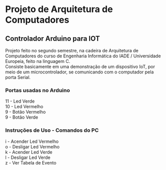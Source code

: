 # Projeto de Arquitetura de Computadores
## Controlador Arduino para IOT
Projeto feito no segundo semestre, na cadeira de Arquitetura de Computadores do curso de Engenharia Informática do IADE / Universidade Europeia, feito na linguagem C.  
Consiste basicamente em uma demonstração de um dispositivo IoT, por meio de um microcontrolador, se comunicando com o computador pela porta Serial.

### Portas usadas no Arduino  
11 - Led Verde  
10 - Led Vermelho  
9 - Botão Vermelho  
9 - Botão Verde  

### Instruções de Uso - Comandos do PC
i - Acender Led Vermelho  
o - Desligar Led Vermelho  
k - Acender Led Verde  
l - Desligar Led Verde  
z - Ver Tabela de Evento
